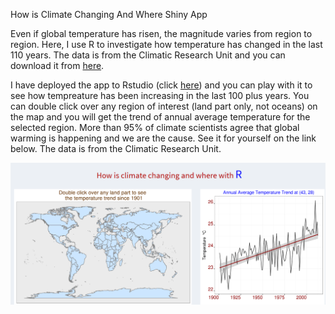 How is Climate Changing And Where Shiny App

Even if global temperature has risen, the magnitude varies from region to region. Here, I use R to investigate how temperature has changed in the last 110 years. The data is from the Climatic Research Unit and you can download it from <a href="https://crudata.uea.ac.uk/cru/data/hrg/cru_ts_3.23/cruts.1506241137.v3.23//">here</a>.

I have deployed the app to Rstudio (click <a href="https://fishdata.shinyapps.io/final/">here</a>) and you can play with it to see how tempreature has been increasing in the last 100 plus years. You can double click over any region of interest (land part only, not oceans) on the map and you will get the trend of annual average temperature for the selected region. More than 95% of climate scientists agree that global warming is happening and we are the cause. See it for yourself on the link below. The data is from the Climatic Research Unit.

![alt tag](images/climate_change.PNG)